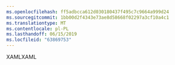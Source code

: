 ```yaml
---
ms.openlocfilehash: ff5adbcca612d030180437f495c7c9664a999d24
ms.sourcegitcommit: 1bb00d2f4343e73ae8d58668f02297a3cf10a4c1
ms.translationtype: MT
ms.contentlocale: pl-PL
ms.lasthandoff: 06/15/2019
ms.locfileid: "63869753"
---
```

<span data-ttu-id="f742e-101">XAML</span><span class="sxs-lookup"><span data-stu-id="f742e-101">XAML</span></span>